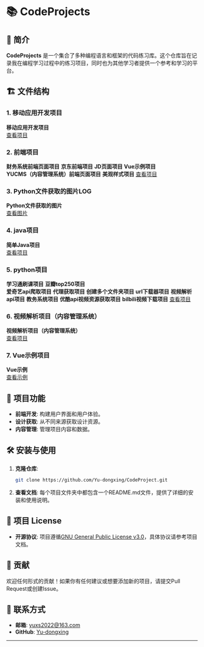 # 📚 CodeProjects


## 📖 简介

**CodeProjects** 是一个集合了多种编程语言和框架的代码练习库。这个仓库旨在记录我在编程学习过程中的练习项目，同时也为其他学习者提供一个参考和学习的平台。

## 🏗️ 文件结构


### 1. 移动应用开发项目
**移动应用开发项目**  
[查看项目](./gz100ydyykf/)

### 2. 前端项目
**财务系统前端页面项目**
**京东前端项目**
**JD页面项目**
**Vue示例项目**  
**YUCMS（内容管理系统）前端页面项目**
**美观样式项目**
[查看项目](./html项目/)

### 3. Python文件获取的图片LOG
**Python文件获取的图片**  
[查看图片](./IMG/)

### 4. java项目
**简单Java项目**  
[查看项目](./java项目/)

### 5. python项目
**学习通刷课项目**
**豆瓣top250项目**  
**爱奇艺api爬取项目**
**代理获取项目**
**创建多个文件夹项目**
**url下载器项目**
**视频解析api项目**
**教务系统项目**
**优酷api视频资源获取项目**
**bilbili视频下载项目**
[查看项目](./python项目/)

### 6. 视频解析项目（内容管理系统）
**视频解析项目（内容管理系统）**  
[查看项目](./video_parse/)

### 7. Vue示例项目
**Vue示例**  
[查看示例](./vue_demo_01/)

## 🚀 项目功能

- **前端开发**: 构建用户界面和用户体验。
- **设计获取**: 从不同来源获取设计资源。
- **内容管理**: 管理项目内容和数据。

## 🛠️ 安装与使用

1. **克隆仓库**:
   ```bash
   git clone https://github.com/Yu-dongxing/CodeProject.git
   ```
2. **查看文档**:
   每个项目文件夹中都包含一个README.md文件，提供了详细的安装和使用说明。

## 📜 项目 License

- **开源协议**: 项目遵循[GNU General Public License v3.0](./LICENSE)，具体协议请参考项目文档。

## 💌 贡献

欢迎任何形式的贡献！如果你有任何建议或想要添加新的项目，请提交Pull Request或创建Issue。

## 📧 联系方式

- **邮箱**: [yuxs2022@163.com](mailto:yuxs2022@163.com)
- **GitHub**: [Yu-dongxing](https://github.com/Yu-dongxing)

---